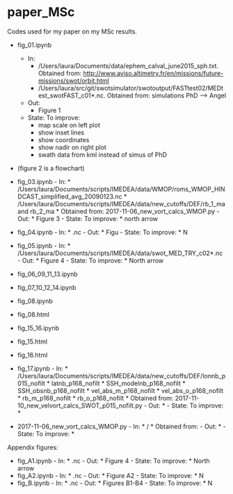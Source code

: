 # paper_MSc

Codes used for my paper on my MSc results.

- fig_01.ipynb
    - In:
        - /Users/laura/Documents/data/ephem_calval_june2015_sph.txt.  Obtained from: http://www.aviso.altimetry.fr/en/missions/future-missions/swot/orbit.html
        - /Users/laura/src/git/swotsimulator/swotoutput/FASTtest02/MEDtest_swotFAST_c01*.nc.  Obtained from: simulations PhD —> Angel
    - Out:
        - Figure 1
    - State: To improve:
        - map scale on left plot
        - show inset lines
        - show coordinates
        - show nadir on right plot
        - swath data from kml instead of simus of PhD
- (figure 2 is a flowchart)
- fig_03.ipynb
        - In:
            * /Users/laura/Documents/scripts/IMEDEA/data/WMOP/roms_WMOP_HINDCAST_simplified_avg_20090123.nc
            * /Users/laura/Documents/scripts/IMEDEA/data/new_cutoffs/DEF/rb_1_ma and rb_2_ma
                * Obtained from: 2017-11-06_new_vort_calcs_WMOP.py
        - Out: 
            * Figure 3
        - State: To improve:
            * north arrow

- fig_04.ipynb
        - In:
            * .nc
        - Out: 
            * Figu
        - State: To improve:
            * N

- fig_05.ipynb 
        - In:
            * /Users/laura/Documents/scripts/IMEDEA/data/swot_MED_TRY_c02*.nc
        - Out: 
            * Figure 4
        - State: To improve:
            * North arrow
- fig_06_09_11_13.ipynb
- fig_07_10_12_14.ipynb
- fig_08.ipynb
- fig_08.html
- fig_15_16.ipynb
- fig_15.html
- fig_16.html
- fig_17.ipynb
        - In:
            * /Users/laura/Documents/scripts/IMEDEA/data/new_cutoffs/DEF/lonnb_p015_nofilt
            * latnb_p168_nofilt
            * SSH_modelnb_p168_nofilt
            * SSH_obsnb_p168_nofilt
            * vel_abs_m_p168_nofilt
            * vel_abs_o_p168_nofilt
            * rb_m_p168_nofilt
            * rb_o_p168_nofilt
                * Obtained from: 2017-11-10_new_velvort_calcs_SWOT_p015_nofilt.py
        - Out: 
            * 
        - State: To improve:
            * 

- 2017-11-06_new_vort_calcs_WMOP.py
        - In:
            * /
                * Obtained from: 
        - Out: 
            * 
        - State: To improve:
            * 

Appendix figures:

- fig_A1.ipynb
        - In:
            * .nc
        - Out: 
            * Figure 4
        - State: To improve:
            * North arrow
- fig_A2.ipynb
        - In:
            * .nc
        - Out: 
            * Figure A2
        - State: To improve:
            * N
- fig_B.ipynb
        - In:
            * .nc
        - Out: 
            * Figures B1-B4 
        - State: To improve:
            * N